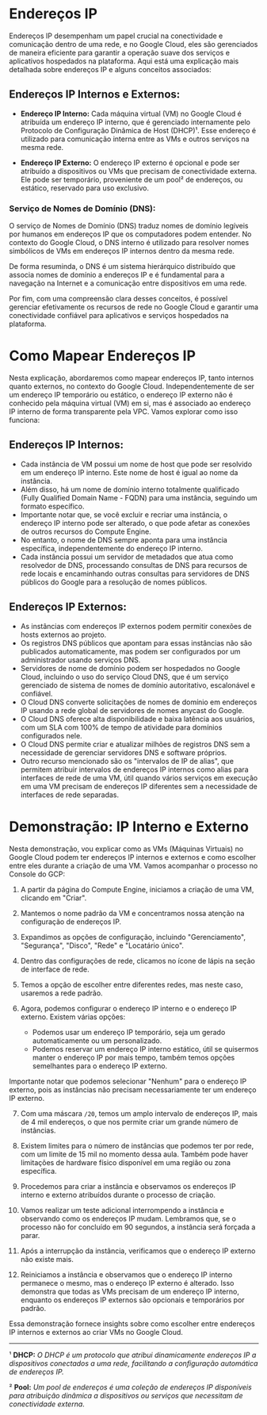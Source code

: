 # Endereços IP 

Endereços IP desempenham um papel crucial na conectividade e comunicação dentro de uma rede, e no Google Cloud, eles são gerenciados de maneira eficiente para garantir a operação suave dos serviços e aplicativos hospedados na plataforma. Aqui está uma explicação mais detalhada sobre endereços IP e alguns conceitos associados:

## Endereços IP Internos e Externos:

- **Endereço IP Interno:** Cada máquina virtual (VM) no Google Cloud é atribuída um endereço IP interno, que é gerenciado internamente pelo Protocolo de Configuração Dinâmica de Host (DHCP)¹. Esse endereço é utilizado para comunicação interna entre as VMs e outros serviços na mesma rede.

- **Endereço IP Externo:** O endereço IP externo é opcional e pode ser atribuído a dispositivos ou VMs que precisam de conectividade externa. Ele pode ser temporário, proveniente de um pool² de endereços, ou estático, reservado para uso exclusivo.


### Serviço de Nomes de Domínio (DNS):
O serviço de Nomes de Domínio (DNS) traduz nomes de domínio legíveis por humanos em endereços IP que os computadores podem entender. No contexto do Google Cloud, o DNS interno é utilizado para resolver nomes simbólicos de VMs em endereços IP internos dentro da mesma rede.

De forma resuminda, o DNS é um sistema hierárquico distribuído que associa nomes de domínio a endereços IP e é fundamental para a navegação na Internet e a comunicação entre dispositivos em uma rede.


Por fim, com uma compreensão clara desses conceitos, é possível gerenciar efetivamente os recursos de rede no Google Cloud e garantir uma conectividade confiável para aplicativos e serviços hospedados na plataforma.


# Como Mapear Endereços IP

Nesta explicação, abordaremos como mapear endereços IP, tanto internos quanto externos, no contexto do Google Cloud. Independentemente de ser um endereço IP temporário ou estático, o endereço IP externo não é conhecido pela máquina virtual (VM) em si, mas é associado ao endereço IP interno de forma transparente pela VPC. Vamos explorar como isso funciona:

## Endereços IP Internos:
- Cada instância de VM possui um nome de host que pode ser resolvido em um endereço IP interno. Este nome de host é igual ao nome da instância.
- Além disso, há um nome de domínio interno totalmente qualificado (Fully Qualified Domain Name - FQDN) para uma instância, seguindo um formato específico.
- Importante notar que, se você excluir e recriar uma instância, o endereço IP interno pode ser alterado, o que pode afetar as conexões de outros recursos do Compute Engine.
- No entanto, o nome de DNS sempre aponta para uma instância específica, independentemente do endereço IP interno.
- Cada instância possui um servidor de metadados que atua como resolvedor de DNS, processando consultas de DNS para recursos de rede locais e encaminhando outras consultas para servidores de DNS públicos do Google para a resolução de nomes públicos.

## Endereços IP Externos:
- As instâncias com endereços IP externos podem permitir conexões de hosts externos ao projeto.
- Os registros DNS públicos que apontam para essas instâncias não são publicados automaticamente, mas podem ser configurados por um administrador usando serviços DNS.
- Servidores de nome de domínio podem ser hospedados no Google Cloud, incluindo o uso do serviço Cloud DNS, que é um serviço gerenciado de sistema de nomes de domínio autoritativo, escalonável e confiável.
- O Cloud DNS converte solicitações de nomes de domínio em endereços IP usando a rede global de servidores de nomes anycast do Google.
- O Cloud DNS oferece alta disponibilidade e baixa latência aos usuários, com um SLA com 100% de tempo de atividade para domínios configurados nele.
- O Cloud DNS permite criar e atualizar milhões de registros DNS sem a necessidade de gerenciar servidores DNS e software próprios.
- Outro recurso mencionado são os "intervalos de IP de alias", que permitem atribuir intervalos de endereços IP internos como alias para interfaces de rede de uma VM, útil quando vários serviços em execução em uma VM precisam de endereços IP diferentes sem a necessidade de interfaces de rede separadas.


# Demonstração: IP Interno e Externo

Nesta demonstração, vou explicar como as VMs (Máquinas Virtuais) no Google Cloud podem ter endereços IP internos e externos e como escolher entre eles durante a criação de uma VM. Vamos acompanhar o processo no Console do GCP:

1. A partir da página do Compute Engine, iniciamos a criação de uma VM, clicando em "Criar".

2. Mantemos o nome padrão da VM e concentramos nossa atenção na configuração de endereços IP.

3. Expandimos as opções de configuração, incluindo "Gerenciamento", "Segurança", "Disco", "Rede" e "Locatário único".

4. Dentro das configurações de rede, clicamos no ícone de lápis na seção de interface de rede.

5. Temos a opção de escolher entre diferentes redes, mas neste caso, usaremos a rede padrão. 

6. Agora, podemos configurar o endereço IP interno e o endereço IP externo. Existem várias opções:

   - Podemos usar um endereço IP temporário, seja um gerado automaticamente ou um personalizado.
   - Podemos reservar um endereço IP interno estático, útil se quisermos manter o endereço IP por mais tempo, também temos opções semelhantes para o endereço IP externo.

Importante notar que podemos selecionar "Nenhum" para o endereço IP externo, pois as instâncias não precisam necessariamente ter um endereço IP externo.

7. Com uma máscara `/20`, temos um amplo intervalo de endereços IP, mais de 4 mil endereços, o que nos permite criar um grande número de instâncias.

8. Existem limites para o número de instâncias que podemos ter por rede, com um limite de 15 mil no momento dessa aula. Também pode haver limitações de hardware físico disponível em uma região ou zona específica.

9. Procedemos para criar a instância e observamos os endereços IP interno e externo atribuídos durante o processo de criação.

10. Vamos realizar um teste adicional interrompendo a instância e observando como os endereços IP mudam. Lembramos que, se o processo não for concluído em 90 segundos, a instância será forçada a parar.

11. Após a interrupção da instância, verificamos que o endereço IP externo não existe mais. 

12. Reiniciamos a instância e observamos que o endereço IP interno permanece o mesmo, mas o endereço IP externo é alterado. Isso demonstra que todas as VMs precisam de um endereço IP interno, enquanto os endereços IP externos são opcionais e temporários por padrão.

Essa demonstração fornece insights sobre como escolher entre endereços IP internos e externos ao criar VMs no Google Cloud.

------
¹ **DHCP:** *O DHCP é um protocolo que atribui dinamicamente endereços IP a dispositivos conectados a uma rede, facilitando a configuração automática de endereços IP.*

² **Pool:** *Um pool de endereços é uma coleção de endereços IP disponíveis para atribuição dinâmica a dispositivos ou serviços que necessitam de conectividade externa*.
